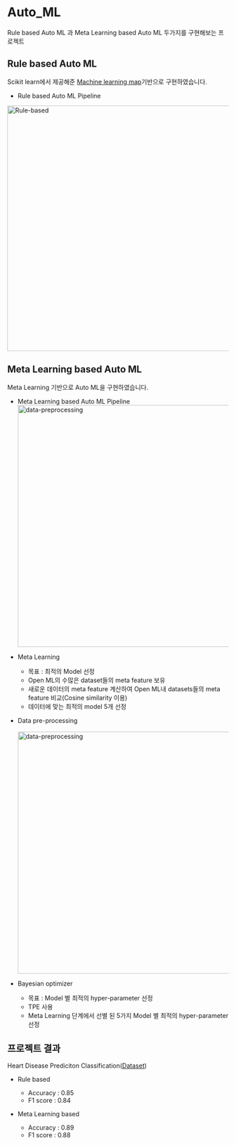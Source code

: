 # Auto_ML
Rule based Auto ML 과 Meta Learning based Auto ML 두가지를 구현해보는 프로젝트
<br>
## Rule based Auto ML
Scikit learn에서 제공해준 [Machine learning map](https://scikit-learn.org/stable/tutorial/machine_learning_map/index.html)기반으로 구현하였습니다. 


* Rule based Auto ML Pipeline
<img width="559" alt="Rule-based" src="https://user-images.githubusercontent.com/50066454/80966861-4f77ca80-8e50-11ea-9231-4eaf93026061.PNG">


## Meta Learning based Auto ML
Meta Learning 기반으로 Auto ML을 구현하였습니다.


* Meta Learning based Auto ML Pipeline
<img width="551" alt="data-preprocessing" src="https://user-images.githubusercontent.com/50066454/80968559-23117d80-8e53-11ea-9e36-eca94785cf19.png"></img>

* Meta Learning
  * 목표 : 최적의 Model 선정
  * Open ML의 수많은 dataset들의 meta feature 보유
  * 새로운 데이터의 meta feature 계산하여 Open ML내 datasets들의 meta feature 비교(Cosine similarity 이용)
  * 데이터에 맞는 최적의 model 5개 선정
* Data pre-processing <br>
&emsp;<img width="551" alt="data-preprocessing" src="https://user-images.githubusercontent.com/50066454/80968559-23117d80-8e53-11ea-9e36-eca94785cf19.png"></img>
* Bayesian optimizer
  * 목표 : Model 별 최적의 hyper-parameter 선정
  * TPE 사용
  * Meta Learning 단계에서 선별 된 5가지 Model 별 최적의 hyper-parameter 선정
 
## 프로젝트 결과
Heart Disease Prediciton Classification([Dataset](https://www.kaggle.com/ronitf/heart-disease-uci))
* Rule based
  * Accuracy : 0.85
  * F1 score : 0.84

* Meta Learning based
  * Accuracy : 0.89
  * F1 score : 0.88
  
